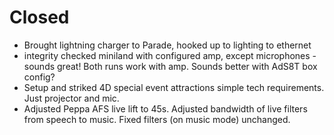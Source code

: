 # Closed

- Brought lightning charger to Parade, hooked up to lighting to ethernet
- integrity checked miniland with configured amp, except microphones - sounds great! Both runs work with amp. Sounds better with AdS8T box config?
- Setup and striked 4D special event attractions simple tech requirements. Just projector and mic.
- Adjusted Peppa AFS live lift to 45s. Adjusted bandwidth of live filters from speech to music. Fixed filters (on music mode) unchanged.
